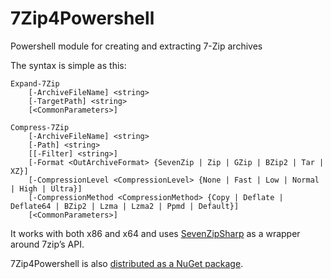 7Zip4Powershell
===============

Powershell module for creating and extracting 7-Zip archives

The syntax is simple as this:

    Expand-7Zip 
        [-ArchiveFileName] <string> 
        [-TargetPath] <string>  
        [<CommonParameters>]
 
    Compress-7Zip 
        [-ArchiveFileName] <string> 
        [-Path] <string> 
        [[-Filter] <string>] 
        [-Format <OutArchiveFormat> {SevenZip | Zip | GZip | BZip2 | Tar | XZ}] 
        [-CompressionLevel <CompressionLevel> {None | Fast | Low | Normal | High | Ultra}] 
        [-CompressionMethod <CompressionMethod> {Copy | Deflate | Deflate64 | BZip2 | Lzma | Lzma2 | Ppmd | Default}] 
        [<CommonParameters>]

It works with both x86 and x64 and uses [SevenZipSharp](https://sevenzipsharp.codeplex.com/) as a wrapper around 7zip’s API.

7Zip4Powershell is also [distributed as a NuGet package](https://nuget.org/packages/7Zip4Powershell/).
